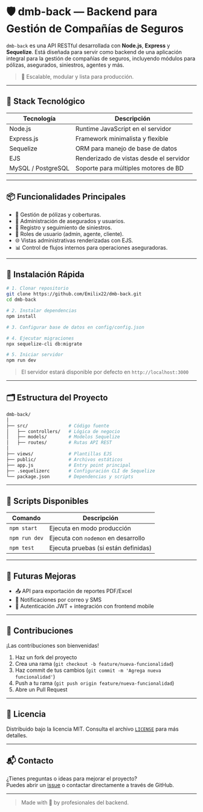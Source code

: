 # 🛡️ dmb-back — Backend para Gestión de Compañías de Seguros

`dmb-back` es una API RESTful desarrollada con **Node.js**, **Express** y **Sequelize**. Está diseñada para servir como backend de una aplicación integral para la gestión de compañías de seguros, incluyendo módulos para pólizas, asegurados, siniestros, agentes y más.

> 🚀 Escalable, modular y lista para producción.

---

## 🧰 Stack Tecnológico

| Tecnología    | Descripción                          |
|--------------|--------------------------------------|
| Node.js      | Runtime JavaScript en el servidor    |
| Express.js   | Framework minimalista y flexible     |
| Sequelize    | ORM para manejo de base de datos     |
| EJS          | Renderizado de vistas desde el servidor |
| MySQL / PostgreSQL | Soporte para múltiples motores de BD |

---

## 📦 Funcionalidades Principales

- 📑 Gestión de pólizas y coberturas.
- 👤 Administración de asegurados y usuarios.
- 📝 Registro y seguimiento de siniestros.
- 🔐 Roles de usuario (admin, agente, cliente).
- 🌐 Vistas administrativas renderizadas con EJS.
- 📊 Control de flujos internos para operaciones aseguradoras.

---

## 🚀 Instalación Rápida

```bash
# 1. Clonar repositorio
git clone https://github.com/Emilix22/dmb-back.git
cd dmb-back

# 2. Instalar dependencias
npm install

# 3. Configurar base de datos en config/config.json

# 4. Ejecutar migraciones
npx sequelize-cli db:migrate

# 5. Iniciar servidor
npm run dev
```

> El servidor estará disponible por defecto en `http://localhost:3000`

---

## 🗂️ Estructura del Proyecto

```bash
dmb-back/
│
├── src/               # Código fuente
│   ├── controllers/   # Lógica de negocio
│   ├── models/        # Modelos Sequelize
│   ├── routes/        # Rutas API REST
│
├── views/             # Plantillas EJS
├── public/            # Archivos estáticos
├── app.js             # Entry point principal
├── .sequelizerc       # Configuración CLI de Sequelize
└── package.json       # Dependencias y scripts
```

---

## 🧪 Scripts Disponibles

| Comando         | Descripción                         |
|----------------|-------------------------------------|
| `npm start`     | Ejecuta en modo producción          |
| `npm run dev`   | Ejecuta con `nodemon` en desarrollo |
| `npm test`      | Ejecuta pruebas (si están definidas) |

---

## 🧱 Futuras Mejoras

- 📤 API para exportación de reportes PDF/Excel
- 📨 Notificaciones por correo y SMS
- 📱 Autenticación JWT + integración con frontend mobile

---

## 🤝 Contribuciones

¡Las contribuciones son bienvenidas!

1. Haz un fork del proyecto
2. Crea una rama (`git checkout -b feature/nueva-funcionalidad`)
3. Haz commit de tus cambios (`git commit -m 'Agrega nueva funcionalidad'`)
4. Push a tu rama (`git push origin feature/nueva-funcionalidad`)
5. Abre un Pull Request

---

## 📝 Licencia

Distribuido bajo la licencia MIT. Consulta el archivo [`LICENSE`](LICENSE) para más detalles.

---

## 📬 Contacto

¿Tienes preguntas o ideas para mejorar el proyecto?  
Puedes abrir un [issue](https://github.com/Emilix22/dmb-back/issues) o contactar directamente a través de GitHub.

---

> Made with 💼 by profesionales del backend.
